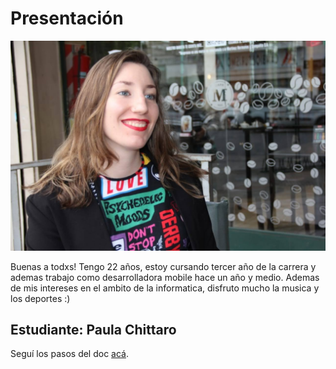 # Presentación

![mi foto](foto.jpeg)

Buenas a todxs! Tengo 22 años, estoy cursando tercer año de la carrera y ademas trabajo como desarrolladora mobile hace un año y medio. Ademas de mis intereses en el ambito de la informatica, disfruto mucho la musica y los deportes :)

## Estudiante: Paula Chittaro

Seguí los pasos del doc [acá](https://docs.google.com/document/d/e/2PACX-1vTNHQ5dzaVFhKPd4UxLOGhZa9Ix_bDgpyIftq4gqzz7674dHmHkcH2oH9TpQ_TsghZkiSPBoUm2ftzM/pub).

